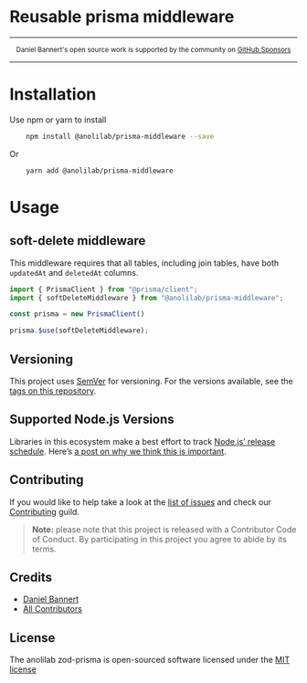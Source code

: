 # Reusable prisma middleware

---

<div align="center">
    <p>
        <sup>
            Daniel Bannert's open source work is supported by the community on <a href="https://github.com/sponsors/prisis">GitHub Sponsors</a>
        </sup>
    </p>
</div>

---

# Installation

Use npm or yarn to install

```bash
    npm install @anolilab/prisma-middleware --save
```

Or

```bash
    yarn add @anolilab/prisma-middleware
```

# Usage

## soft-delete middleware

This middleware requires that all tables, including join tables, have both `updatedAt` and `deletedAt` columns.

```typescript
import { PrismaClient } from "@prisma/client";
import { softDeleteMiddleware } from "@anolilab/prisma-middleware";

const prisma = new PrismaClient()

prisma.$use(softDeleteMiddleware);
```

## Versioning

This project uses [SemVer](https://semver.org/) for versioning. For the versions available, see the [tags on this repository](https://github.com/anolilab/zod-prisma/tags).

## Supported Node.js Versions

Libraries in this ecosystem make a best effort to track
[Node.js’ release schedule](https://nodejs.org/en/about/releases/). Here’s [a
post on why we think this is important](https://medium.com/the-node-js-collection/maintainers-should-consider-following-node-js-release-schedule-ab08ed4de71a).

Contributing
------------

<!-- textlint-disable no-dead-link -->

If you would like to help take a look at the [list of issues](https://github.com/anolilab/zod-prisma/issues) and check our [Contributing](./.github/CONTRIBUTING.md) guild.

<!-- textlint-enable no-dead-link -->

> **Note:** please note that this project is released with a Contributor Code of Conduct. By participating in this project you agree to abide by its terms.

Credits
-------------

- [Daniel Bannert](https://github.com/prisis)
- [All Contributors](https://github.com/anolilab/zod-prisma/graphs/contributors)

License
-------------

The anolilab zod-prisma is open-sourced software licensed under the [MIT license](https://opensource.org/licenses/MIT)

